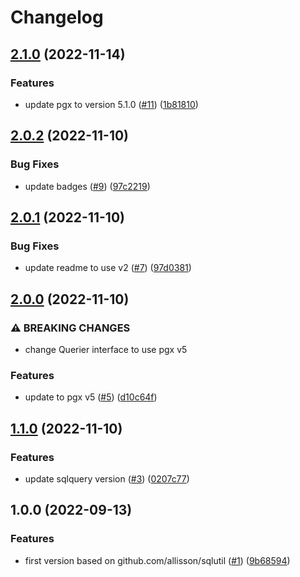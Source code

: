 # Changelog

## [2.1.0](https://github.com/allisson/pgxutil/compare/v2.0.2...v2.1.0) (2022-11-14)


### Features

* update pgx to version 5.1.0 ([#11](https://github.com/allisson/pgxutil/issues/11)) ([1b81810](https://github.com/allisson/pgxutil/commit/1b81810e5b8873f9eedb0fb9f3f14fadf6b3077a))

## [2.0.2](https://github.com/allisson/pgxutil/compare/v2.0.1...v2.0.2) (2022-11-10)


### Bug Fixes

* update badges ([#9](https://github.com/allisson/pgxutil/issues/9)) ([97c2219](https://github.com/allisson/pgxutil/commit/97c2219a0c82b6d23e8edd3302970dcf233f13c5))

## [2.0.1](https://github.com/allisson/pgxutil/compare/v2.0.0...v2.0.1) (2022-11-10)


### Bug Fixes

* update readme to use v2 ([#7](https://github.com/allisson/pgxutil/issues/7)) ([97d0381](https://github.com/allisson/pgxutil/commit/97d0381efc93dab1c00a5b3e0eebe8a97931843d))

## [2.0.0](https://github.com/allisson/pgxutil/compare/v1.1.0...v2.0.0) (2022-11-10)


### ⚠ BREAKING CHANGES

* change Querier interface to use pgx v5

### Features

* update to pgx v5 ([#5](https://github.com/allisson/pgxutil/issues/5)) ([d10c64f](https://github.com/allisson/pgxutil/commit/d10c64fcf95e14bdb1378253724a58e84a8e324a))

## [1.1.0](https://github.com/allisson/pgxutil/compare/v1.0.0...v1.1.0) (2022-11-10)


### Features

* update sqlquery version ([#3](https://github.com/allisson/pgxutil/issues/3)) ([0207c77](https://github.com/allisson/pgxutil/commit/0207c77c492bf71f284941f87fbac7f07fece6d1))

## 1.0.0 (2022-09-13)


### Features

* first version based on github.com/allisson/sqlutil ([#1](https://github.com/allisson/pgxutil/issues/1)) ([9b68594](https://github.com/allisson/pgxutil/commit/9b68594e5d4cf0661ce50482cb98fff1fb342359))
